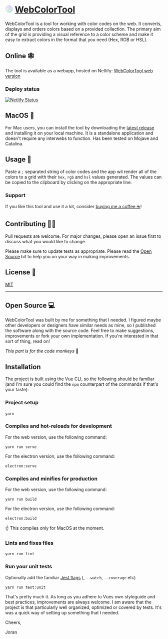 # ![WebColorTool](https://github.com/joranquinten/webcolortool/raw/master/build/icons/24x24.png "Web Color Tool") [WebColorTool](https://webcolortool.netlify.com)

WebColorTool is a tool for working with color codes on the web. It converts, displays and orders colors based on a provided collection. The primary aim of the grid is providing a visual reference to a color scheme and make it easy to extract colors in the format that you need (Hex, RGB or HSL).

## Online 🕸

The tool is available as a webapp, hosted on Netlify: [WebColorTool web version](https://webcolortool.netlify.app/)

### Deploy status
[![Netlify Status](https://api.netlify.com/api/v1/badges/acd3d19b-2dea-4360-b15c-fe551ca5cc6e/deploy-status)](https://app.netlify.com/sites/webcolortool/deploys)

## MacOS 🍏

For Mac users, you can install the tool by downloading the [latest release](https://github.com/joranquinten/webcolortool/releases/latest) and installing it on your local machine. It is a standalone application and doesn't require any interwebs to function. Has been tested on Mojave and Catalina.

## Usage 🎨

Paste a `;` separated string of color codes and the app wil render all of the colors to a grid with their `hex`, `rgb` and `hsl` values generated. The values can be copied to the clipboard by clicking on the appropriate line.

### Support
If you like this tool and use it a lot, consider [buying me a coffee ☕️](https://www.buymeacoffee.com/joranquinten)!

## Contributing 🤷‍♂️

Pull requests are welcome. For major changes, please open an issue first to discuss what you would like to change.

Please make sure to update tests as appropriate. Please read the [Open Source](open-source) bit to help you on your way in making improvements.

## License 📃

[MIT](https://choosealicense.com/licenses/mit/)

---

## Open Source 💻

WebColorTool was built by me for something that I needed. I figured maybe other developers or designers have similar needs as mine, so I published the software along with the source code. Feel free to make suggestions, improvements or fork your own implementation. If you're interested in that sort of thing, read on!

_This part is for the code monkeys_ 🐒

## Installation

The project is built using the Vue CLI, so the following should be familiar (and I'm sure you could find the `npm` counterpart of the commands if that's your taste):

### Project setup

```
yarn
```

### Compiles and hot-reloads for development

For the web version, use the following command:

```
yarn run serve
```

For the electron version, use the following command:
```
electron:serve
```

### Compiles and minifies for production

For the web version, use the following command:

```
yarn run build
```

For the electron version, use the following command:
```
electron:build
```

☝️ This compiles only for MacOS at the moment.

### Lints and fixes files

```
yarn run lint
```

### Run your unit tests

Optionally add the familiar [Jest flags](https://jestjs.io/docs/en/cli) (<pattern or filename>, `--watch`, `--coverage` etc)

```
yarn run test:unit
```

That's pretty much it. As long as you adhere to Vues own styleguide and best practices, improvements are always welcome. I am aware that the project is that particularly well organized, optimized or covered by tests. It's was a quick way of setting up something that I needed. 

Cheers,

Joran
